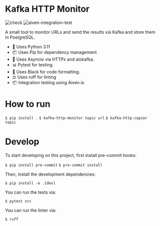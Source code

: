 <!-- Begin section: Overview -->

# Kafka HTTP Monitor

![check](https://github.com/github/docs/actions/workflows/check.yaml/badge.svg)
![aiven-integration-test](https://github.com/github/docs/actions/workflows/aiven-integration-test.yaml/badge.svg)

A small tool to monitor URLs and send the results via Kafka and store them in PostgreSQL.

- 🐍  Uses Python 3.11
- 📦  Uses Pip for dependency management
- 🔌  Uses Asyncio via HTTPx and aiokafka.
- 📊  Pytest for testing.
- 📝  Uses Black for code formatting.
- ⚖️  Uses ruff for linting
- 📦  Integration testing using Aiven.io

How to run
==========

`$ pip install .`
`$ kafka-http-monitor topic url`
`$ kafka-http-copier topic`

Develop
=======

To start developing on this project, first install pre-commit hooks:

`$ pip install pre-commit`
`$ pre-commit install`

Then, install the development dependencies:

`$ pip install -e .[dev]`

You can run the tests via:

`$ pytest src`

You can run the linter via:

`$ ruff`
